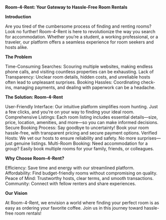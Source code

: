 **Room-4-Rent: Your Gateway to Hassle-Free Room Rentals**

**Introduction**

Are you tired of the cumbersome process of finding and renting rooms? Look no further! Room-4-Rent is here to revolutionize the way you search for accommodation. Whether you’re a student, a working professional, or a traveler, our platform offers a seamless experience for room seekers and hosts alike.

**The Problem**

Time-Consuming Searches: Scouring multiple websites, making endless phone calls, and visiting countless properties can be exhausting.
Lack of Transparency: Unclear room details, hidden costs, and unreliable hosts often lead to unpleasant surprises.
Booking Hassles: Coordinating check-ins, managing payments, and dealing with paperwork can be a headache.

**The Solution: Room-4-Rent**

User-Friendly Interface: Our intuitive platform simplifies room hunting. Just a few clicks, and you’re on your way to finding your ideal room.
Comprehensive Listings: Each room listing includes essential details—size, price, location, amenities, and more—so you can make informed decisions.
Secure Booking Process: Say goodbye to uncertainty! Book your room hassle-free, with transparent pricing and secure payment options.
Verified Hosts: We vet our hosts to ensure reliability and safety. No more surprises—just genuine listings.
Multi-Room Booking: Need accommodation for a group? Easily book multiple rooms for your family, friends, or colleagues.

**Why Choose Room-4-Rent?**

Efficiency: Save time and energy with our streamlined platform.
Affordability: Find budget-friendly rooms without compromising on quality.
Peace of Mind: Trustworthy hosts, clear terms, and smooth transactions.
Community: Connect with fellow renters and share experiences.

**Our Vision**

At Room-4-Rent, we envision a world where finding your perfect room is as easy as ordering your favorite coffee. Join us in this journey toward hassle-free room rentals!
